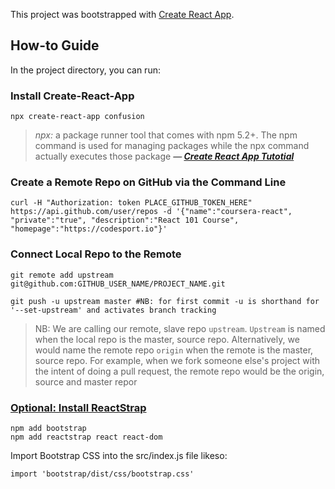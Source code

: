 This project was bootstrapped with [Create React App](https://github.com/facebook/create-react-app).

## How-to Guide

In the project directory, you can run:

### Install Create-React-App


`npx create-react-app confusion`


> *npx:* a package runner tool that comes with npm 5.2+. The npm command is used for managing packages while the npx command actually executes those package
> ***— [Create React App Tutotial](https://reactjs.org/tutorial/tutorial.html)***

### Create a Remote Repo on GitHub via the Command Line

    curl -H "Authorization: token PLACE_GITHUB_TOKEN_HERE" https://api.github.com/user/repos -d '{"name":"coursera-react", "private":"true", "description":"React 101 Course", "homepage":"https://codesport.io"}'


### Connect Local Repo to the Remote 

```
git remote add upstream git@github.com:GITHUB_USER_NAME/PROJECT_NAME.git

git push -u upstream master #NB: for first commit -u is shorthand for '--set-upstream' and activates branch tracking
```

> NB: We are calling our remote, slave repo `upstream`. `Upstream` is named when the local repo is the master, source repo. Alternatively, we would name the 
> remote repo `origin` when the remote is the master, source repo. For example, when we fork someone else's project with the intent of doing a pull request, 
> the remote repo would be the origin, source and master repor

### [Optional: Install ReactStrap](https://www.npmjs.com/package/reactstrap)

```
npm add bootstrap
npm add reactstrap react react-dom
```

Import Bootstrap CSS into the src/index.js file likeso: 

`import 'bootstrap/dist/css/bootstrap.css'`